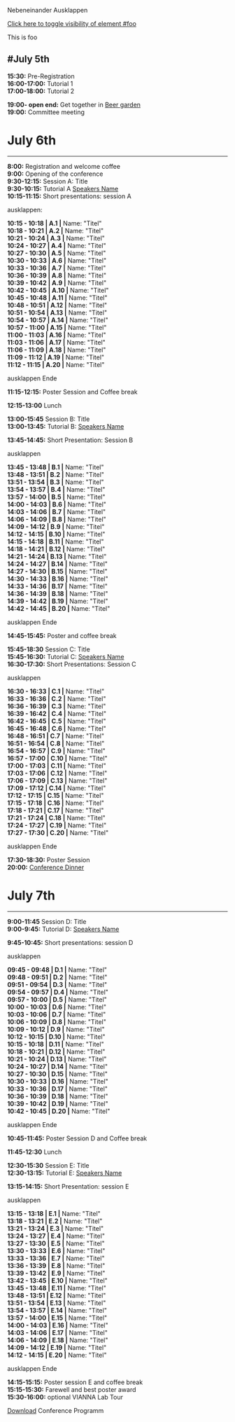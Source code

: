 Nebeneinander Ausklappen

<script type="text/javascript">
<!--
    function toggle_visibility(id) {
       var e = document.getElementById(id);
       if(e.style.display == 'block')
          e.style.display = 'none';
       else
          e.style.display = 'block';
    }
//-->
</script>

<a href="#" onclick="toggle_visibility('foo');">Click here to toggle visibility of element #foo</a>
<div id="foo">This is foo</div>

#July 5th
---
**15:30:** Pre-Registration   
**16:00-17:00:** Tutorial 1  
**17:00-18:00:** Tutorial 2

**19:00- open end:** Get together in [Beer garden](/RouteDescription/)    
**19:00:** Committee meeting



# July 6th 
---
**8:00:** Registration and welcome coffee  
**9:00:** Opening of the conference  
**9:30-12:15:** Session A: Title  
**9:30-10:15:** Tutorial A [Speakers Name](/TutorialSpeakers/)    
**10:15-11:15:** Short presentations: session A   

ausklappen:  
 
**10:15 - 10:18 | A.1 |** Name: "Titel"    
**10:18 - 10:21 | A.2  |** Name: "Titel"   
**10:21 - 10:24 | A.3  |** Name: "Titel"  
**10:24 - 10:27 | A.4  |** Name: "Titel"  
**10:27 - 10:30 | A.5  |**  Name: "Titel"    
**10:30 - 10:33 | A.6  |** Name: "Titel"  
**10:33 - 10:36 | A.7  |** Name: "Titel"   
**10:36 - 10:39 | A.8  |** Name: "Titel"  
**10:39 - 10:42 | A.9  |** Name: "Titel"  
**10:42 - 10:45 | A.10 |**  Name: "Titel"    
**10:45 - 10:48 | A.11 |** Name: "Titel"  
**10:48 - 10:51 | A.12 |**  Name: "Titel"   
**10:51 - 10:54 | A.13 |** Name: "Titel"    
**10:54 - 10:57 | A.14 |** Name: "Titel"    
**10:57 - 11:00 | A.15 |** Name: "Titel"   
**11:00 - 11:03 | A.16 |** Name: "Titel"    
**11:03 - 11:06 | A.17 |** Name: "Titel"   
**11:06 - 11:09 | A.18 |** Name: "Titel"  
**11:09 - 11:12 | A.19 |** Name: "Titel"   
**11:12 - 11:15 | A.20 |** Name: "Titel"  

ausklappen Ende  
 
**11:15-12:15:** Poster Session and Coffee break    

**12:15-13:00** Lunch  

**13:00-15:45** Session B: Title     
**13:00-13:45:** Tutorial B: [Speakers Name](/TutorialSpeakers/)     
     
**13:45-14:45:** Short Presentation: Session B  

ausklappen

**13:45 - 13:48 | B.1 |** Name: "Titel"    
**13:48 - 13:51 | B.2 |** Name: "Titel"    
**13:51 - 13:54 | B.3 |** Name: "Titel"    
**13:54 - 13:57 | B.4 |** Name: "Titel"    
**13:57 - 14:00 | B.5 |** Name: "Titel"    
**14:00 - 14:03 | B.6 |** Name: "Titel"    
**14:03 - 14:06 | B.7 |** Name: "Titel"    
**14:06 - 14:09 | B.8 |** Name: "Titel"  
**14:09 - 14:12 | B.9 |** Name: "Titel"   
**14:12 - 14:15 | B.10 |** Name: "Titel"   
**14:15 - 14:18 | B.11 |** Name: "Titel"   
**14:18 - 14:21 | B.12 |** Name: "Titel"   
**14:21 - 14:24 | B.13 |** Name: "Titel"   
**14:24 - 14:27 | B.14 |** Name: "Titel"   
**14:27 - 14:30 | B.15 |** Name: "Titel"   
**14:30 - 14:33 | B.16 |** Name: "Titel"  
**14:33 - 14:36 | B.17 |** Name: "Titel"  
**14:36 - 14:39 | B.18 |** Name: "Titel"   
**14:39 - 14:42 | B.19 |** Name: "Titel"  
**14:42 - 14:45 | B.20 |** Name: "Titel"  

ausklappen Ende
   
**14:45-15:45:** Poster and coffee break 

**15:45-18:30** Session C: Title  
**15:45-16:30:** Tutorial C: [Speakers Name](/TutorialSpeakers/)  
**16:30-17:30:** Short Presentations: Session C 

ausklappen

**16:30 - 16:33 | C.1 |** Name: "Titel"    
**16:33 - 16:36 | C.2 |** Name: "Titel"    
**16:36 - 16:39 | C.3 |** Name: "Titel"   
**16:39 - 16:42 | C.4 |** Name: "Titel"    
**16:42 - 16:45 | C.5 |** Name: "Titel"    
**16:45 - 16:48 | C.6 |** Name: "Titel"    
**16:48 - 16:51 | C.7 |** Name: "Titel"    
**16:51 - 16:54 | C.8 |** Name: "Titel"    
**16:54 - 16:57 | C.9 |** Name: "Titel"    
**16:57 - 17:00 | C.10 |** Name: "Titel"    
**17:00 - 17:03 | C.11 |** Name: "Titel"   
**17:03 - 17:06 | C.12 |** Name: "Titel"   
**17:06 - 17:09 | C.13 |** Name: "Titel"   
**17:09 - 17:12 | C.14 |** Name: "Titel"   
**17:12 - 17:15 | C.15 |** Name: "Titel"   
**17:15 - 17:18 | C.16 |** Name: "Titel"   
**17:18 - 17:21 | C.17 |** Name: "Titel"   
**17:21 - 17:24 | C.18 |** Name: "Titel"    
**17:24 - 17:27 | C.19 |** Name: "Titel"   
**17:27 - 17:30 | C.20 |** Name: "Titel"   

ausklappen Ende
 
**17:30-18:30:** Poster Session   
**20:00:** [Conference Dinner](/RouteDescription/)

# July 7th 
---
**9:00-11:45** Session D: Title  
**9:00-9:45:** Tutorial D: [Speakers Name](/TutorialSpeakers/) 
   
**9:45-10:45:** Short presentations: session D  

ausklappen

**09:45 - 09:48 | D.1 |** Name: "Titel"   
**09:48 - 09:51 | D.2 |** Name: "Titel"      
**09:51 - 09:54 | D.3 |** Name: "Titel"      
**09:54 - 09:57 | D.4 |** Name: "Titel"      
**09:57 - 10:00 | D.5 |** Name: "Titel"    
**10:00 - 10:03 | D.6 |** Name: "Titel"      
**10:03 - 10:06 | D.7 |** Name: "Titel"      
**10:06 - 10:09 | D.8 |** Name: "Titel"      
**10:09 - 10:12 | D.9 |** Name: "Titel"      
**10:12 - 10:15 | D.10 |** Name: "Titel"   
**10:15 - 10:18 | D.11 |** Name: "Titel"    
**10:18 - 10:21 | D.12 |** Name: "Titel"    
**10:21 - 10:24 | D.13 |** Name: "Titel"    
**10:24 - 10:27 | D.14 |** Name: "Titel"    
**10:27 - 10:30 | D.15 |** Name: "Titel"    
**10:30 - 10:33 | D.16 |** Name: "Titel"    
**10:33 - 10:36 | D.17 |** Name: "Titel"     
**10:36 - 10:39 | D.18 |** Name: "Titel"    
**10:39 - 10:42 | D.19 |** Name: "Titel"    
**10:42 - 10:45 | D.20 |** Name: "Titel"   

ausklappen Ende

**10:45-11:45:** Poster Session D and Coffee break    

**11:45-12:30** Lunch  

**12:30-15:30** Session E: Title     
**12:30-13:15:** Tutorial E: [Speakers Name](/TutorialSpeakers/)   
    
**13:15-14:15:** Short Presentation: session E 

ausklappen

**13:15 - 13:18 | E.1 |** Name: "Titel"      
**13:18 - 13:21 | E.2 |** Name: "Titel"      
**13:21 - 13:24 | E.3 |** Name: "Titel"      
**13:24 - 13:27 | E.4 |** Name: "Titel"      
**13:27 - 13:30 | E.5 |** Name: "Titel"      
**13:30 - 13:33 | E.6 |** Name: "Titel"      
**13:33 - 13:36 | E.7 |** Name: "Titel"       
**13:36 - 13:39 | E.8 |** Name: "Titel"      
**13:39 - 13:42 | E.9 |** Name: "Titel"      
**13:42 - 13:45 | E.10 |** Name: "Titel"      
**13:45 - 13:48 | E.11 |** Name: "Titel"          
**13:48 - 13:51 | E.12 |** Name: "Titel"     
**13:51 - 13:54 | E.13 |** Name: "Titel"     
**13:54 - 13:57 | E.14 |** Name: "Titel"     
**13:57 - 14:00 | E.15 |** Name: "Titel"     
**14:00 - 14:03 | E.16 |** Name: "Titel"     
**14:03 - 14:06 | E.17 |** Name: "Titel"     
**14:06 - 14:09 | E.18 |** Name: "Titel"    
**14:09 - 14:12 | E.19 |** Name: "Titel"    
**14:12 - 14:15 | E.20 |** Name: "Titel"  

ausklappen Ende
  
**14:15-15:15:** Poster session E and coffee break  
**15:15-15:30:** Farewell and best poster award  
**15:30-16:00:** optional VIANNA Lab Tour 



[Download](/EnFI/conferenceprogramm.pdf) Conference Programm
